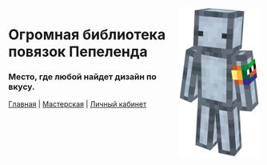 <img src="static/person.png" align="right" height="300" />

# Огромная библиотека повязок Пепеленда
### Место, где любой найдет дизайн по вкусу.

[Главная](https://pplbandage.ru) | [Мастерская](https://pplbandage.ru/workshop) | [Личный кабинет](https://pplbandage.ru/me)  

